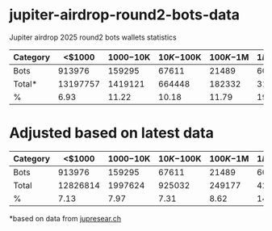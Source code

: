 # jupiter-airdrop-round2-bots-data
Jupiter airdrop 2025 round2 bots wallets statistics 

| Category | <$1000   | $1000-$10K | $10K-$100K | $100K-$1M | $1M-$10M | \>$10M |
| -------- | -------- | ---------- | ---------- | --------- | -------- | ------ |
| Bots     | 913976   | 159295     | 67611      | 21489     | 6097     | 1866   |
| Total*   | 13197757 | 1419121    | 664448     | 182332    | 31920    | 4422   |
| %        | 6.93     | 11.22      | 10.18      | 11.79     | 19.1     | 42.2   |

# Adjusted based on latest data
| Category | <$1000   | $1000-$10K | $10K-$100K | $100K-$1M | $1M-$10M | \>$10M |
| -------- | -------- | ---------- | ---------- | --------- | -------- | ------ |
| Bots     | 913976   | 159295     | 67611      | 21489     | 6097     | 1866   |
| Total    | 12826814 | 1997624    | 925032     | 249177    | 42834    | 5303   |
| %        | 7.13     | 7.97       | 7.31       | 8.62      | 14.23    | 35.19  |


*based on data from [jupresear.ch](https://www.jupresear.ch/t/jupiter-jup-airdrop-balanced-proposal-for-jupuary-2025/26573)